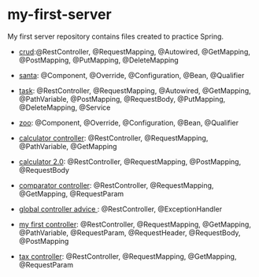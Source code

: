 # my-first-server

My first server repository contains files created to practice Spring. 

- [crud](https://github.com/klimkowskaewa/my-first-server/tree/master/my-first-server/src/main/java/myfirstserver/myfirstserver/crud):@RestController, @RequestMapping, @Autowired, @GetMapping, @PostMapping, @PutMapping, @DeleteMapping


- [santa](https://github.com/klimkowskaewa/my-first-server/tree/master/my-first-server/src/main/java/myfirstserver/myfirstserver/santa): @Component, @Override, @Configuration, @Bean, @Qualifier


- [task](https://github.com/klimkowskaewa/my-first-server/tree/master/my-first-server/src/main/java/myfirstserver/myfirstserver/task): @RestController, @RequestMapping, @Autowired, @GetMapping, @PathVariable, @PostMapping, @RequestBody, @PutMapping, @DeleteMapping, @Service


- [zoo](https://github.com/klimkowskaewa/my-first-server/tree/master/my-first-server/src/main/java/myfirstserver/myfirstserver/zoo): @Component, @Override, @Configuration, @Bean, @Qualifier


- [calculator controller](https://github.com/klimkowskaewa/my-first-server/blob/master/my-first-server/src/main/java/myfirstserver/myfirstserver/CalculatorController.java): @RestController, @RequestMapping, @PathVariable, @GetMapping


- [calculator 2.0](https://github.com/klimkowskaewa/my-first-server/blob/master/my-first-server/src/main/java/myfirstserver/myfirstserver/Calculator20Controller.java): @RestController, @RequestMapping, @PostMapping, @RequestBody


- [comparator controller](https://github.com/klimkowskaewa/my-first-server/blob/master/my-first-server/src/main/java/myfirstserver/myfirstserver/ComparatorController.java): @RestController, @RequestMapping, @GetMapping, @RequestParam


- [global controller advice ](https://github.com/klimkowskaewa/my-first-server/blob/master/my-first-server/src/main/java/myfirstserver/myfirstserver/GlobalControllerAdvice.java): @RestController, @ExceptionHandler


- [my first controller](https://github.com/klimkowskaewa/my-first-server/blob/master/my-first-server/src/main/java/myfirstserver/myfirstserver/MyFirstController.java): @RestController, @RequestMapping, @GetMapping, @PathVariable, @RequestParam, @RequestHeader, @RequestBody, @PostMapping


- [tax controller](https://github.com/klimkowskaewa/my-first-server/blob/master/my-first-server/src/main/java/myfirstserver/myfirstserver/TaxController.java): @RestController, @RequestMapping, @GetMapping, @RequestParam 
